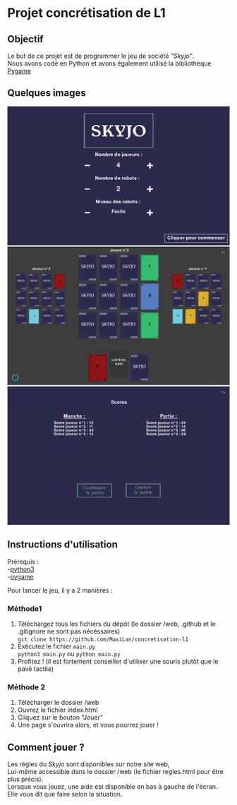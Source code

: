 # Projet concrétisation de L1

## Objectif  
Le but de ce projet est de programmer le jeu de société _"Skyjo"_.  
Nous avons codé en Python et avons également utilisé la bibliothèque [Pygame](https://www.pygame.org/docs/)


## Quelques images  
![Image1](images/capture1.png)  
![Image2](images/capture2.png)  
![Image3](images/capture3.png)  


## Instructions d'utilisation

Prérequis :  
-[python3](https://www.python.org/downloads/)  
-[pygame](https://www.pygame.org/wiki/GettingStarted)


Pour lancer le jeu, il y a 2 manières : 

### Méthode1  
1. Téléchargez tous les fichiers du dépôt (le dossier /web, .github et le .gitignore ne sont pas nécéssaires)  
   ```git clone https://github.com/MaxiLan/concretisation-l1```
2. Exécutez le fichier `main.py`  
   ```python3 main.py``` ou ```python main.py```   
4. Profitez ! (il est fortement conseiller d'utiliser une souris plutôt que le pavé tactile)

### Méthode 2  
1. Télécharger le dossier /web
2. Ouvrez le fichier index.html    
3. Cliquez sur le bouton "Jouer"
4. Une page s'ouvrira alors, et vous pourrez jouer !

## Comment jouer ?

Les règles du _Skyjo_ sont disponibles sur notre site web,  
Lui-même accessible dans le dossier /web (le fichier regles.html pour être plus précis).  
Lorsque vous jouez, une aide est disponible en bas à gauche de l'écran.  
Elle vous dit que faire selon la situation.
